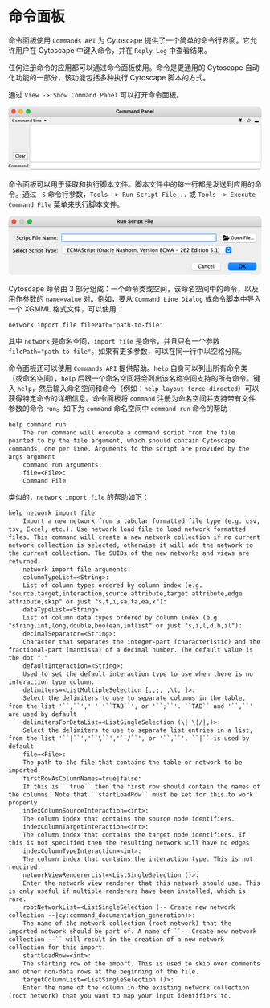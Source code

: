 # 命令面板

命令面板使用 `Commands API` 为 Cytoscape 提供了一个简单的命令行界面。它允许用户在 Cytoscape 中键入命令，并在 `Reply Log` 中查看结果。

任何注册命令的应用都可以通过命令面板使用。命令是更通用的 Cytoscape 自动化功能的一部分，该功能包括多种执行 Cytoscape 脚本的方式。

通过 `View -> Show Command Panel` 可以打开命令面板。

![](images/command-panel/command-panel.png)

命令面板可以用于读取和执行脚本文件。脚本文件中的每一行都是发送到应用的命令。通过 `-S` 命令行参数，`Tools -> Run Script File...` 或 `Tools -> Execute Command File` 菜单来执行脚本文件。

![](images/command-panel/run-script-file.png)

Cytoscape 命令由 3 部分组成：一个命令类或空间，该命名空间中的命令，以及用作参数的 `name=value` 对。例如，要从 `Command Line Dialog` 或命令脚本中导入一个 XGMML 格式文件，可以使用：

```
network import file filePath="path-to-file"
```

其中 `network` 是命名空间，`import file` 是命令，并且只有一个参数 `filePath="path-to-file"`。如果有更多参数，可以在同一行中以空格分隔。

命令面板还可以使用 `Commands API` 提供帮助。`help` 自身可以列出所有命令类（或命名空间），`help` 后跟一个命名空间将会列出该名称空间支持的所有命令。键入 `help`，然后输入命名空间和命令（例如：`help layout force-directed`）可以获得特定命令的详细信息。命令面板将 `command` 注册为命名空间并支持带有文件参数的命令 `run`。如下为 `command` 命名空间中 `command run` 命令的帮助：

```
help command run
    The run command will execute a command script from the file pointed to by the file argument, which should contain Cytoscape commands, one per line. Arguments to the script are provided by the args argument
    command run arguments:
    file=<File>:
    Command File
```

类似的，`network import file` 的帮助如下：

```
help network import file
    Import a new network from a tabular formatted file type (e.g. csv, tsv, Excel, etc.). Use network load file to load network formatted files. This command will create a new network collection if no current network collection is selected, otherwise it will add the network to the current collection. The SUIDs of the new networks and views are returned.
    network import file arguments:
    columnTypeList=<String>:
    List of column types ordered by column index (e.g. "source,target,interaction,source attribute,target attribute,edge attribute,skip" or just "s,t,i,sa,ta,ea,x"):
    dataTypeList=<String>:
    List of column data types ordered by column index (e.g. "string,int,long,double,boolean,intlist" or just "s,i,l,d,b,il"):
    decimalSeparator=<String>:
    Character that separates the integer-part (characteristic) and the fractional-part (mantissa) of a decimal number. The default value is the dot "."
    defaultInteraction=<String>:
    Used to set the default interaction type to use when there is no interaction type column.
    delimiters=<ListMultipleSelection [,,;, ,\t, ]>:
    Select the delimiters to use to separate columns in the table, from the list '``,``',' ','``TAB``', or '``;``'. ``TAB`` and '``,``' are used by default
    delimitersForDataList=<ListSingleSelection (\||\|/|,)>:
    Select the delimiters to use to separate list entries in a list, from the list '``|``','``\``','``/``', or '``,``'. ``|`` is used by default
    file=<File>:
    The path to the file that contains the table or network to be imported.
    firstRowAsColumnNames=true|false:
    If this is ``true`` then the first row should contain the names of the columns. Note that ``startLoadRow`` must be set for this to work properly
    indexColumnSourceInteraction=<int>:
    The column index that contains the source node identifiers.
    indexColumnTargetInteraction=<int>:
    The column index that contains the target node identifiers. If this is not specified then the resulting network will have no edges
    indexColumnTypeInteraction=<int>:
    The column index that contains the interaction type. This is not required.
    networkViewRendererList=<ListSingleSelection ()>:
    Enter the network view renderer that this network should use. This is only useful if multiple renderers have been installed, which is rare.
    rootNetworkList=<ListSingleSelection (-- Create new network collection --|cy:command_documentation_generation)>:
    The name of the network collection (root network) that the imported network should be part of. A name of ``-- Create new network collection --`` will result in the creation of a new network collection for this import.
    startLoadRow=<int>:
    The starting row of the import. This is used to skip over comments and other non-data rows at the beginning of the file.
    targetColumnList=<ListSingleSelection ()>:
    Enter the name of the column in the existing network collection (root network) that you want to map your input identifiers to.
```
